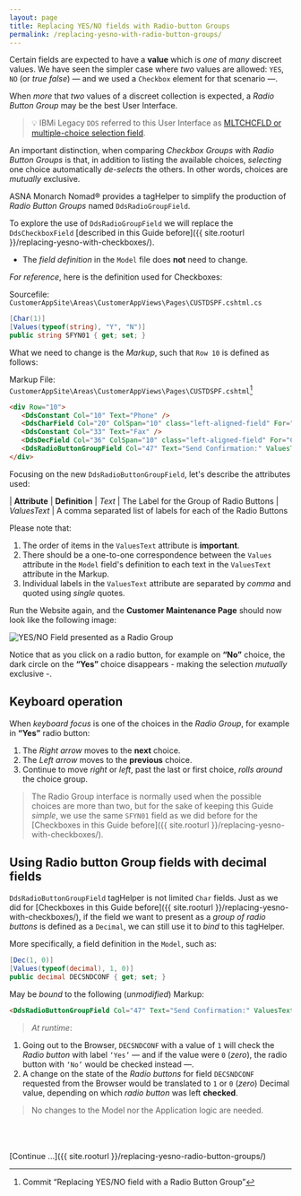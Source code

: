 ```yaml
---
layout: page
title: Replacing YES/NO fields with Radio-button Groups
permalink: /replacing-yesno-with-radio-button-groups/
---
```


Certain fields are expected to have a **value** which is *one* of *many* discreet values. We have seen the simpler case where *two* values are allowed: `YES`, `NO` (or *true* *false*) — and we used a `Checkbox` element for that scenario —.

When *more* that *two* values of a discreet collection is expected, a *Radio Button Group* may be the best User Interface.

>&#128161; IBMi Legacy `DDS` referred to this User Interface as [MLTCHCFLD or multiple-choice selection field](https://www.ibm.com/support/knowledgecenter/en/ssw_ibm_i_72/rzakc/rzakcmstmltchcf.htm).

An important distinction, when comparing *Checkbox Groups* with *Radio Button Groups* is that, in addition to listing the available choices, *selecting* one choice automatically *de-selects* the others. In other words, choices are *mutually* exclusive.

ASNA Monarch Nomad&reg; provides a tagHelper to simplify the production of *Radio Button Groups* named `DdsRadioGroupField`.

To explore the use of `DdsRadioGroupField` we will replace the `DdsCheckboxField`  [described in this Guide before]({{ site.rooturl }}/replacing-yesno-with-checkboxes/).

* The *field definition* in the `Model` file does **not** need to change.

*For reference*, here is the definition used for Checkboxes:

Sourcefile: `CustomerAppSite\Areas\CustomerAppViews\Pages\CUSTDSPF.cshtml.cs`

```cs
[Char(1)]
[Values(typeof(string), "Y", "N")]
public string SFYN01 { get; set; }
```

What we need to change is the *Markup*, such that `Row 10` is defined as follows:

Markup File: `CustomerAppSite\Areas\CustomerAppViews\Pages\CUSTDSPF.cshtml`[^1]

```html
<div Row="10">
   <DdsConstant Col="10" Text="Phone" />
   <DdsCharField Col="20" ColSpan="10" class="left-aligned-field" For="CUSTREC.SFPHONE" VirtualRowCol="14,27"  />
   <DdsConstant Col="33" Text="Fax" />
   <DdsDecField Col="36" ColSpan="10" class="left-aligned-field" For="CUSTREC.SFFAX" VirtualRowCol="13,27" EditWord="(   )   -    " tabIndex=8 />
   <DdsRadioButtonGroupField Col="47" Text="Send Confirmation:" ValuesText="'Yes','No'" For="CUSTREC.SFYN01" VirtualRowCol="18,27" />
</div>
```

Focusing on the new `DdsRadioButtonGroupField`, let's describe the attributes used:

| **Attribute** | **Definition** 
| *Text* | The Label for the Group of Radio Buttons
| *ValuesText* | A comma separated list of labels for each of the Radio Buttons

Please note that:
1. The order of items in the `ValuesText` attribute is **important**.
2. There should be a one-to-one correspondence between the `Values` attribute in the `Model` field's definition to each text in the `ValuesText` attribute in the Markup.
3. Individual labels in the `ValuesText` attribute are separated by *comma* and quoted using *single* quotes.

Run the Website again, and the **Customer Maintenance Page** should now look like the following image:

![YES/NO Field presented as a Radio Group](/images/page-two-radio-grp-01.png/)

Notice that as you click on a radio button, for example on **“No”** choice, the dark circle on the **“Yes”** choice disappears - making the selection *mutually* exclusive -. 

## Keyboard operation

When *keyboard focus* is one of the choices in the *Radio Group*, for example in **“Yes”** radio button:

1. The *Right arrow* moves to the **next** choice.
2. The *Left arrow* moves to the **previous** choice.
3. Continue to move *right* or *left*, past the last or first choice, *rolls around* the choice group.

>The Radio Group interface is normally used when the possible choices are more than two, but for the sake of keeping this Guide *simple*, we use the same `SFYN01` field as we did before for the [Checkboxes in this Guide before]({{ site.rooturl }}/replacing-yesno-with-checkboxes/).
  

## Using Radio button Group fields with decimal fields

`DdsRadioButtonGroupField` tagHelper is not limited `Char` fields. Just as we did for [Checkboxes in this Guide before]({{ site.rooturl }}/replacing-yesno-with-checkboxes/), if the field we want to present as a *group of radio buttons* is defined as a `Decimal`, we can still use it to *bind* to this tagHelper.

More specifically, a field definition in the `Model`, such as:

```cs
[Dec(1, 0)]
[Values(typeof(decimal), 1, 0)]
public decimal DECSNDCONF { get; set; }
```

May be *bound* to the following (*unmodified*) Markup:

```html
<DdsRadioButtonGroupField Col="47" Text="Send Confirmation:" ValuesText="'Yes','No'" For="CUSTREC.DECSNDCONF" VirtualRowCol="18,27" />
```

>*At runtime*:

1. Going out to the Browser, `DECSNDCONF` with a value of `1` will check the *Radio button* with label `‘Yes’` — and if the value were `0` (*zero*), the radio button with `‘No’` would be checked instead —.
2. A change on the state of the *Radio buttons* for field `DECSNDCONF` requested from the Browser would be translated to `1` or `0` (*zero*) Decimal value, depending on which *radio button* was left **checked**.

>No changes to the Model nor the Application logic are needed.

<br>
<br>
<br>
[Continue ...]({{ site.rooturl }}/replacing-yesno-radio-button-groups/)

[^1]: Commit “Replacing YES/NO field with a Radio Button Group”